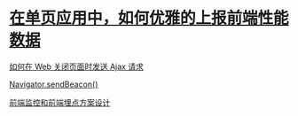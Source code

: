 # [在单页应用中，如何优雅的上报前端性能数据](https://juejin.im/post/5c3bebf2f265da613f2fae54)

[如何在 Web 关闭页面时发送 Ajax 请求](https://juejin.im/post/5c7e541b6fb9a049e06415a5)

[Navigator.sendBeacon()](https://developer.mozilla.org/zh-CN/docs/Web/API/Navigator/sendBeacon)

[前端监控和前端埋点方案设计](https://juejin.im/post/5b62d68df265da0f9d1a1cd6)

